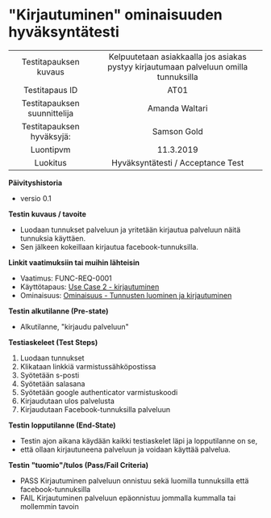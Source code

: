# "Kirjautuminen" ominaisuuden hyväksyntätesti


| | |
|:-:|:-:|
| Testitapauksen kuvaus | Kelpuutetaan asiakkaalla jos asiakas pystyy kirjautumaan palveluun omilla tunnuksilla   |
| Testitapaus ID | AT01 |
| Testitapauksen suunnittelija | Amanda Waltari | 
| Testitapauksen hyväksyjä: | Samson Gold |
| Luontipvm | 11.3.2019 |
| Luokitus | Hyväksyntätesti / Acceptance Test |

**Päivityshistoria**

* versio 0.1 

**Testin kuvaus / tavoite**

* Luodaan tunnukset palveluun ja yritetään kirjautua palveluun näitä tunnuksia käyttäen.
* Sen jälkeen kokeillaan kirjautua facebook-tunnuksilla.

**Linkit vaatimuksiin tai muihin lähteisin**

* Vaatimus: FUNC-REQ-0001
* Käyttötapaus: [Use Case 2 - kirjautuminen](usecase2.md) 
* Ominaisuus: [Ominaisuus - Tunnusten luominen ja kirjautuminen](f1_login.md)

**Testin alkutilanne (Pre-state)** 

* Alkutilanne, "kirjaudu palveluun"

**Testiaskeleet (Test Steps)**

1. Luodaan tunnukset
2. Klikataan linkkiä varmistussähköpostissa
3. Syötetään s-posti
4. Syötetään salasana
5. Syötetään google authenticator varmistuskoodi
6. Kirjaudutaan ulos palvelusta
7. Kirjaudutaan Facebook-tunnuksilla palveluun

**Testin lopputilanne (End-State)**


* Testin ajon aikana käydään kaikki testiaskelet läpi ja lopputilanne on se,
* että ollaan kirjautuneena palveluun ja voidaan käyttää palvelua.



<!--**Huomioitava testin aikana**

* Huomio 1
* Huomio 2-->


**Testin "tuomio"/tulos (Pass/Fail Criteria)**


* PASS Kirjautuminen palveluun onnistuu sekä luomilla tunnuksilla että facebook-tunnuksilla 
* FAIL Kirjautuminen palveluun epäonnistuu jommalla kummalla tai mollemmin tavoin